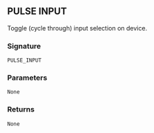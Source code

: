 ## PULSE INPUT

Toggle (cycle through) input selection on device.


### Signature

`PULSE_INPUT`


### Parameters

`None`


### Returns

`None`
